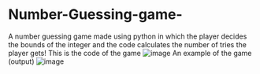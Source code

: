 # Number-Guessing-game-
A number guessing game made using python in which the player decides the bounds of the integer and the code calculates the number of tries the player gets!
This is the code of the game
![image](https://github.com/user-attachments/assets/9d13da83-f9a7-4850-b0f8-6f1c8fe32906)
An example of the game (output)
![image](https://github.com/user-attachments/assets/901d38b7-4487-4a89-9f8b-70c77642fe05)
